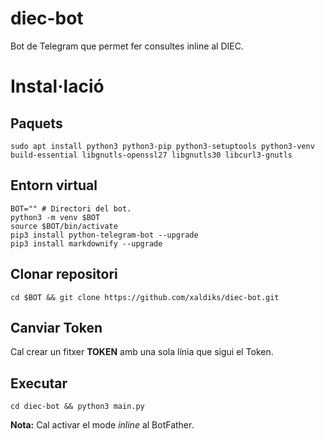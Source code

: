 # diec-bot
Bot de Telegram que permet fer consultes inline al DIEC.

# Instal·lació

## Paquets
```
sudo apt install python3 python3-pip python3-setuptools python3-venv build-essential libgnutls-openssl27 libgnutls30 libcurl3-gnutls
```

## Entorn virtual
````
BOT="" # Directori del bot.
python3 -m venv $BOT
source $BOT/bin/activate
pip3 install python-telegram-bot --upgrade
pip3 install markdownify --upgrade
````

## Clonar repositori
```
cd $BOT && git clone https://github.com/xaldiks/diec-bot.git
```

## Canviar Token
Cal crear un fitxer __TOKEN__ amb una sola línia que sigui el Token.

## Executar
```
cd diec-bot && python3 main.py
```

**Nota:** Cal activar el mode *inline* al BotFather.
